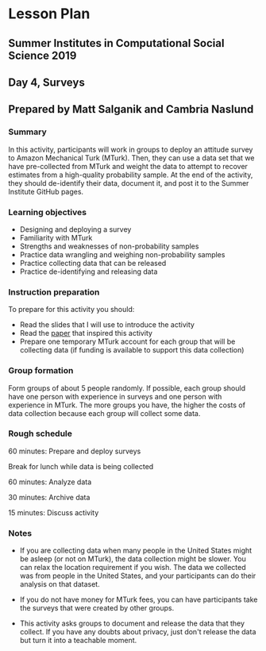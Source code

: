 # Lesson Plan
## Summer Institutes in Computational Social Science 2019
## Day 4, Surveys
## Prepared by Matt Salganik and Cambria Naslund

### Summary

In this activity, participants will work in groups to deploy an attitude survey to Amazon Mechanical Turk (MTurk).  Then, they can use a data set that we have pre-collected from MTurk and weight the data to attempt to recover estimates from a high-quality probability sample.  At the end of the activity, they should de-identify their data, document it, and post it to the Summer Institute GitHub pages.

### Learning objectives

- Designing and deploying a survey
- Familiarity with MTurk
- Strengths and weaknesses of non-probability samples
- Practice data wrangling and weighing non-probability samples
- Practice collecting data that can be released
- Practice de-identifying and releasing data

### Instruction preparation

To prepare for this activity you should:
- Read the slides that I will use to introduce the activity
- Read the [paper]() that inspired this activity
- Prepare one temporary MTurk account for each group that will be collecting data (if funding is available to support this data collection)

### Group formation

Form groups of about 5 people randomly.  If possible, each group should have one person with experience in surveys and one person with experience in MTurk.  The more groups you have, the higher the costs of data collection because each group will collect some data.

### Rough schedule

60 minutes: Prepare and deploy surveys

Break for lunch while data is being collected

60 minutes: Analyze data

30 minutes: Archive data

15 minutes: Discuss activity

### Notes

- If you are collecting data when many people in the United States might be asleep (or not on MTurk), the data collection might be slower.  You can relax the location requirement if you wish.  The data we collected was from people in the United States, and your participants can do their analysis on that dataset.

- If you do not have money for MTurk fees, you can have participants take the surveys that were created by other groups.

- This activity asks groups to document and release the data that they collect.  If you have any doubts about privacy, just don't release the data but turn it into a teachable moment.
